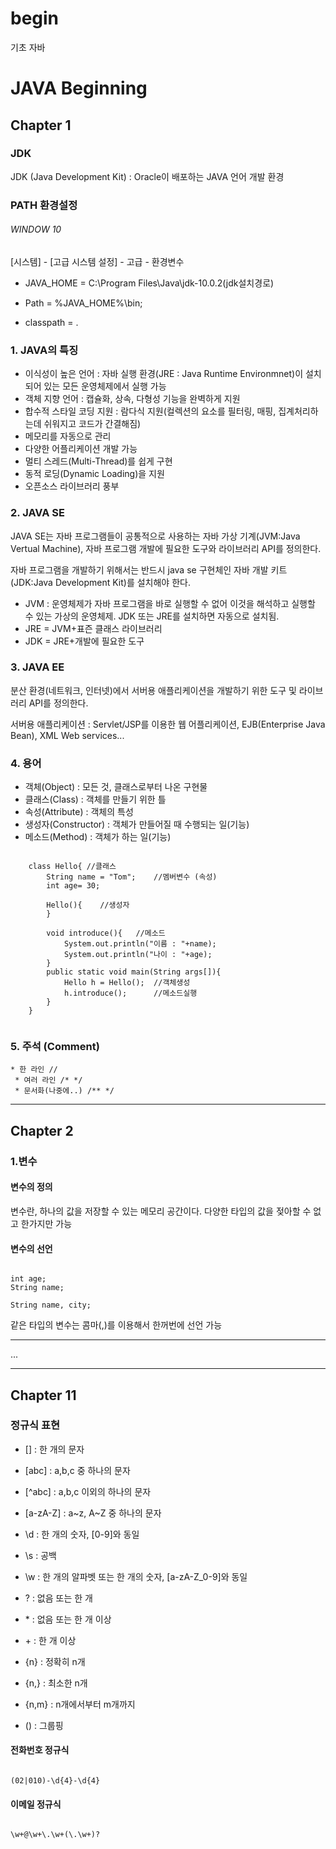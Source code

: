 # begin

기초 자바

# JAVA Beginning

## Chapter 1

### JDK

JDK (Java Development Kit) : Oracle이 배포하는 JAVA 언어 개발 환경



### PATH 환경설정

###### WINDOW 10

[시스템] - [고급 시스템 설정] -  고급 - 환경변수

- JAVA_HOME = C:\Program Files\Java\jdk-10.0.2(jdk설치경로)

- Path = %JAVA_HOME%\bin;
- classpath = . 


### 1. JAVA의 특징

* 이식성이 높은 언어 : 자바 실행 환경(JRE : Java Runtime Environmnet)이 설치되어 있는 모든 운영체제에서 실행 가능
* 객체 지향 언어 : 캡슐화, 상속, 다형성 기능을 완벽하게 지원
* 합수적 스타일 코딩 지원 : 람다식 지원(컬렉션의 요소를 필터링, 매핑, 집계처리하는데 쉬워지고 코드가 간결해짐)
* 메모리를 자동으로 관리
* 다양한 어플리케이션 개발 가능
* 멀티 스레드(Multi-Thread)를 쉽게 구현
* 동적 로딩(Dynamic Loading)을 지원
* 오픈소스 라이브러리 풍부

### 2. JAVA SE

JAVA SE는 자바 프로그램들이 공통적으로 사용하는 자바 가상 기계(JVM:Java Vertual Machine), 자바 프로그램 개발에 필요한 도구와 라이브러리 API를 정의한다.

자바 프로그램을 개발하기 위해서는 반드시 java se 구현체인 자바 개발 키트(JDK:Java Development Kit)를 설치해야 한다.

* JVM : 운영체제가 자바 프로그램을 바로 실행할 수 없어 이것을 해석하고 실행할 수 있는 가상의 운영체제. JDK 또는 JRE를 설치하면 자동으로 설치됨.
* JRE = JVM+표즌 클래스 라이브러리
* JDK = JRE+개발에 필요한 도구

### 3. JAVA EE

분산 환경(네트워크, 인터넷)에서 서버용 애플리케이션을 개발하기 위한 도구 및 라이브러리 API를 정의한다.

서버용 애플리케이션 : Servlet/JSP를 이용한 웹 어플리케이션, EJB(Enterprise Java Bean), XML Web services...

### 4. 용어
* 객체(Object) : 모든 것, 클래스로부터 나온 구현물
* 클래스(Class) : 객체를 만들기 위한 틀
* 속성(Attribute) : 객체의 특성
* 생성자(Constructor) : 객체가 만들어질 때 수행되는 일(기능)
* 메소드(Method) : 객체가 하는 일(기능)

<pre><code>
	class Hello{ //클래스
		String name = "Tom";	//멤버변수 (속성)
		int age= 30;
		
		Hello(){	//생성자
		}
        
		void introduce(){	//메소드
			System.out.println("이름 : "+name);
			System.out.println("나이 : "+age);
		}
		public static void main(String args[]){
			Hello h = Hello();	//객체생성
			h.introduce();		//메소드실행
		}
	}
	</code></pre>
	
### 5. 주석 (Comment)
    * 한 라인 //
	 * 여러 라인 /* */
	 * 문서화(나중에..) /** */
------------------------------------------------- 

## Chapter 2

### 1.변수

#### 변수의 정의

변수란, 하나의 값을 저장할 수 있는 메모리 공간이다.
다양한 타입의 값을 젖아할 수 없고 한가지만 가능

#### 변수의 선언
<pre><code>
int age;
String name;

String name, city;
</code></pre>
같은 타입의 변수는 콤마(,)를 이용해서 한꺼번에 선언 가능

-----------------------------------------------------

...

------------------------------------------------------

## Chapter 11

### 정규식 표현
* [] : 한 개의 문자
* [abc] : a,b,c 중 하나의 문자
* [^abc] : a,b,c 이외의 하나의 문자
* [a-zA-Z] : a~z, A~Z  중 하나의 문자 

* \d : 한 개의 숫자, [0-9]와 동일
* \s : 공백
* \w : 한 개의 알파벳 또는 한 개의 숫자, [a-zA-Z_0-9]와 동일
* ? : 없음 또는 한 개
* \* : 없음 또는 한 개 이상
* \+ : 한 개 이상
* {n} : 정확히 n개
* {n,} : 최소한 n개
* {n,m} : n개에서부터 m개까지
* () : 그룹핑

#### 전화번호 정규식

<pre><code>
(02|010)-\d{4}-\d{4}
</code></pre>

#### 이메일 정규식
<pre><code>
\w+@\w+\.\w+(\.\w+)?
</code></pre>
